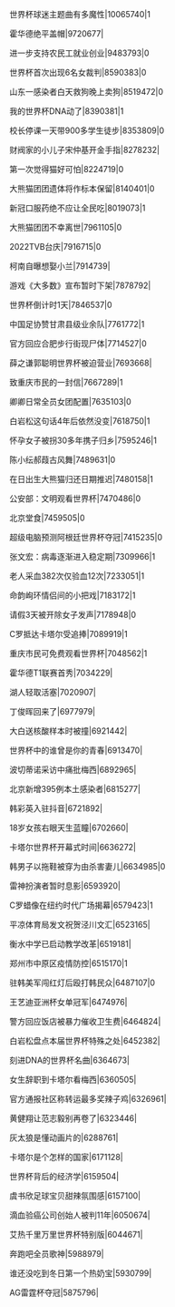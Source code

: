 世界杯球迷主题曲有多魔性|10065740|1

霍华德绝平盖帽|9720677|

进一步支持农民工就业创业|9483793|0

世界杯首次出现6名女裁判|8590383|0

山东一感染者白天救狗晚上卖狗|8519472|0

我的世界杯DNA动了|8390381|1

校长停课一天带900多学生徒步|8353809|0

财阀家的小儿子宋仲基开金手指|8278232|

第一次觉得猫好可怕|8224719|0

大熊猫团团遗体将作标本保留|8140401|0

新冠口服药绝不应让全民吃|8019073|1

大熊猫团团不幸离世|7961105|0

2022TVB台庆|7916715|0

柯南自曝想娶小兰|7914739|

游戏《大多数》宣布暂时下架|7878792|

世界杯倒计时1天|7846537|0

中国足协赞甘肃县级业余队|7761772|1

官方回应合肥步行街现尸体|7714527|0

薛之谦郭聪明世界杯被迫营业|7693668|

致重庆市民的一封信|7667289|1

卿卿日常全员女团配置|7635103|0

白岩松这句话4年后依然没变|7618750|1

怀孕女子被拐30多年携子归乡|7595246|1

陈小纭郝葭古风舞|7489631|0

在日出生大熊猫归还日期推迟|7480158|1

公安部：文明观看世界杯|7470486|0

北京堂食|7459505|0

超级电脑预测阿根廷世界杯夺冠|7415235|0

张文宏：病毒逐渐进入稳定期|7309966|1

老人采血382次仅验血12次|7233051|1

命韵峋环情侣间的小把戏|7183172|1

请假3天被开除女子发声|7178948|0

C罗抵达卡塔尔受追捧|7089919|1

重庆市民可免费观看世界杯|7048562|1

霍华德T1联赛首秀|7034229|

湖人轻取活塞|7020907|

丁俊晖回来了|6977979|

大白送核酸样本时被撞|6921442|

世界杯中的谁曾是你的青春|6913470|

波切蒂诺采访中痛批梅西|6892965|

北京新增395例本土感染者|6815277|

韩彩英入驻抖音|6721892|

18岁女孩右眼天生蓝瞳|6702660|

卡塔尔世界杯开幕式时间|6636272|

韩男子以拖鞋被穿为由杀害妻儿|6634985|0

雷神扮演者暂时息影|6593920|

C罗蜡像在纽约时代广场揭幕|6579423|1

平凉体育局发文祝贺泾川文汇|6523165|

衡水中学已启动教学改革|6519181|

郑州市中原区疫情防控|6515170|1

驻韩美军闯红灯后殴打韩民众|6487107|0

王艺迪亚洲杯女单冠军|6474976|

警方回应饭店被暴力催收卫生费|6464824|

白岩松盘点本届世界杯特殊之处|6452382|

刻进DNA的世界杯名曲|6364673|

女生辞职到卡塔尔看梅西|6360505|

官方通报社区称转运最多奖辣子鸡|6326961|

黄健翔让范志毅别再卷了|6323446|

灰太狼是懂动画片的|6288761|

卡塔尔是个怎样的国家|6171128|

世界杯背后的经济学|6159504|

虞书欣足球宝贝甜辣氛围感|6157100|

滴血验癌公司创始人被判11年|6050674|

艾热千里万里世界杯特别版|6044671|

奔跑吧全员歌神|5988979|

谁还没吃到冬日第一个热奶宝|5930799|

AG雷霆杯夺冠|5875796|

